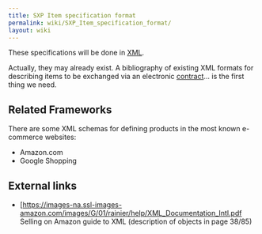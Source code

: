```yaml
---
title: SXP Item specification format
permalink: wiki/SXP_Item_specification_format/
layout: wiki
---
```


These specifications will be done in [XML](/wiki/XML "wikilink").

Actually, they may already exist. A bibliography of existing XML formats
for describing items to be exchanged via an electronic
[contract](/wiki/Contracts "wikilink")... is the first thing we need.

Related Frameworks
------------------

There are some XML schemas for defining products in the most known
e-commerce websites:

-   Amazon.com
-   Google Shopping

External links
--------------

-   \[<https://images-na.ssl-images-amazon.com/images/G/01/rainier/help/XML_Documentation_Intl.pdf>
    Selling on Amazon guide to XML (description of objects in
    page 38/85)

